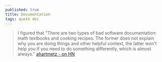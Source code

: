 ```yaml
---
published: true
title: Documentation
tags: quote doc
---
```

>  I figured that "There are two types of bad software documentation: math textbooks and cooking recipes. The former does not explain why you are doing things and other helpful context, the latter won't help you if you need to do something differently, which is almost always." [ahartmetz - on HN](https://news.ycombinator.com/item?id=17899234)
